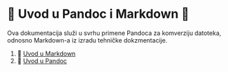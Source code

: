 # 🐶 Uvod u Pandoc i Markdown 🐶
Ova dokumentacija služi u svrhu primene Pandoca za komverziju datoteka, odnosno Markdown-a iz izradu tehničke dokzmentacije.

1. 🥎 [Uvod u Markdown](docs/01-markdown-primjeri.md)
2. 🥓 [Uvod u Pandoc](docs/02-pandoc-primjeri-konverzije.md)

